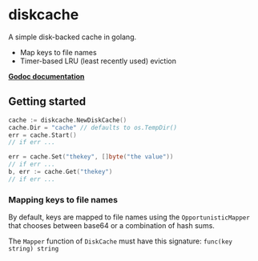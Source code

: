 # diskcache

A simple disk-backed cache in golang.

- Map keys to file names
- Timer-based LRU (least recently used) eviction

**[Godoc documentation](https://godoc.org/github.com/nochso/diskcache)**

## Getting started

```go
cache := diskcache.NewDiskCache()
cache.Dir = "cache" // defaults to os.TempDir()
err = cache.Start()
// if err ...

err = cache.Set("thekey", []byte("the value"))
// if err ...
b, err := cache.Get("thekey")
// if err ...
```

### Mapping keys to file names
By default, keys are mapped to file names using the `OpportunisticMapper` that chooses between base64 or a combination of hash sums.

The `Mapper` function of `DiskCache` must have this signature: `func(key string) string`

